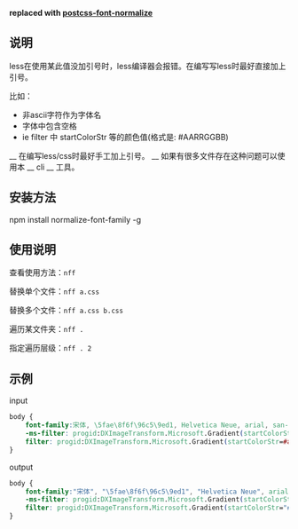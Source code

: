 **replaced with [postcss-font-normalize](https://github.com/iahu/postcss-font-normalize)**

## 说明
less在使用某此值没加引号时，less编译器会报错。在编写写less时最好直接加上引号。

比如：

 - 非ascii字符作为字体名
 - 字体中包含空格
 - ie filter 中 startColorStr 等的颜色值(格式是: #AARRGGBB)

__ 在编写less/css时最好手工加上引号。 __
如果有很多文件存在这种问题可以使用本 __ cli __ 工具。


## 安装方法
npm install normalize-font-family -g

## 使用说明

查看使用方法：`nff`

替换单个文件：`nff a.css`

替换多个文件：`nff a.css b.css`

遍历某文件夹：`nff .`

指定遍历层级：`nff . 2`


## 示例

input
```css
body {
	font-family:宋体, \5fae\8f6f\96c5\9ed1, Helvetica Neue, arial, san-serif;
	-ms-filter: progid:DXImageTransform.Microsoft.Gradient(startColorStr=#aa000000,endColorStr=#aaff0000);
	filter: progid:DXImageTransform.Microsoft.Gradient(startColorStr=#aa000000,endColorStr=#aaff0000);
}
```
output
```css
body {
	font-family:"宋体", "\5fae\8f6f\96c5\9ed1", "Helvetica Neue", arial, san-serif;
	-ms-filter: progid:DXImageTransform.Microsoft.Gradient(startColorStr="#aa000000",endColorStr="#aaff0000");
	filter: progid:DXImageTransform.Microsoft.Gradient(startColorStr="#aa000000",endColorStr="#aaff0000");
}
```
